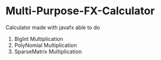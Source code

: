 ﻿# Multi-Purpose-FX-Calculator

Calculator made with javafx able to do 
1) BigInt Multiplication 
2) PolyNomial Multiplication
3) SparseMatrix Multiplication
